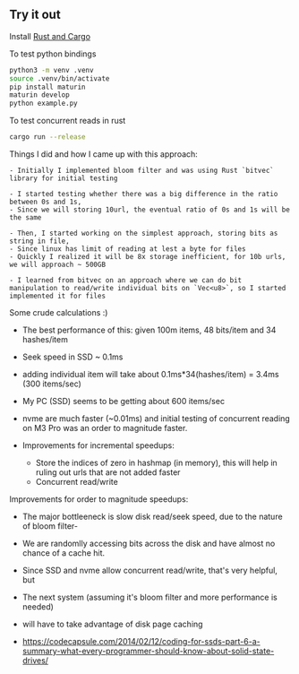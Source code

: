 ## Try it out

Install [Rust and Cargo](https://www.rust-lang.org/tools/install)

To test python bindings

```bash
python3 -m venv .venv
source .venv/bin/activate
pip install maturin
maturin develop
python example.py
```

To test concurrent reads in rust

```bash
cargo run --release
```

Things I did and how I came up with this approach:

    - Initially I implemented bloom filter and was using Rust `bitvec` library for initial testing

    - I started testing whether there was a big difference in the ratio between 0s and 1s,
    - Since we will storing 10url, the eventual ratio of 0s and 1s will be the same

    - Then, I started working on the simplest approach, storing bits as string in file,
    - Since linux has limit of reading at lest a byte for files
    - Quickly I realized it will be 8x storage inefficient, for 10b urls, we will approach ~ 500GB

    - I learned from bitvec on an approach where we can do bit manipulation to read/write individual bits on `Vec<u8>`, so I started implemented it for files

Some crude calculations :)

- The best performance of this: given 100m items, 48 bits/item and 34 hashes/item
- Seek speed in SSD ~ 0.1ms
- adding individual item will take about 0.1ms\*34(hashes/item) = 3.4ms (300 items/sec)
- My PC (SSD) seems to be getting about 600 items/sec
- nvme are much faster (~0.01ms) and initial testing of concurrent reading on M3 Pro was an order to magnitude faster.

- Improvements for incremental speedups:

  - Store the indices of zero in hashmap (in memory), this will help in ruling out urls that are not added faster
  - Concurrent read/write

Improvements for order to magnitude speedups:

- The major bottleeneck is slow disk read/seek speed, due to the nature of bloom filter-
- We are randomlly accessing bits across the disk and have almost no chance of a cache hit.

- Since SSD and nvme allow concurrent read/write, that's very helpful, but

- The next system (assuming it's bloom filter and more performance is needed)
- will have to take advantage of disk page caching

- https://codecapsule.com/2014/02/12/coding-for-ssds-part-6-a-summary-what-every-programmer-should-know-about-solid-state-drives/
